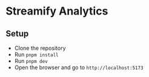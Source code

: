 # Streamify Analytics

## Setup

- Clone the repository
- Run `pnpm install`
- Run `pnpm dev`
- Open the browser and go to `http://localhost:5173`
